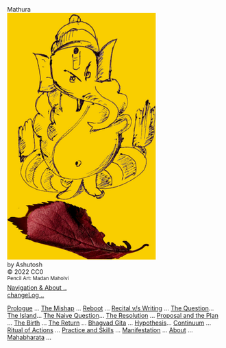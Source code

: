 <div class="cover-huge">Mathura</div>
<div class="centered">
    <img src="./ganesa.png" alt="ganesay namh" class="responsive">
</div>
<div class="cover-medium">by Ashutosh</div>
<div class="cover-small">&copy; 2022 CC0</div>
<div class="cover-small"><sup>Pencil Art: Madan Maholvi</sup></div>
<div class="cover-small">
  <div class="centered">
      <a href="https://gita.shutri.com/how.html">Navigation & About .. </a>
  </div>
</div>
<div class="cover-small">
  <div class="centered">
      <a href="./changeLog.md">changeLog .. </a>
  </div>
</div>


<div class="cover-medium">
  <div class="centered">

[Prologue](./prologue.md) ...
[The Mishap](./mathuraChap01.md) ...
[Reboot](./mathuraChap02.md) ...
[Recital v/s Writing](./mathuraChap03.md) ...
[The Question](./mathuraChap04.md)...
[The Island](./mathuraChap05.md)...
[The Naive Question](./mathuraChap06.md)...
[The Resolution](./mathuraChap07.md) ...
[Proposal and the Plan](./mathuraChap08.md) ...
[The Birth](./mathuraChap09.md) ...
[The Return](./mathuraChap10.md) ... 
[Bhagvad Gita](./bhagvadGita.md) ...
[Hypothesis](./hypothesis.md)...
[Continuum](./continuum.md) ...
[Ritual of Actions](./ritualOfActions.md) ...
[Practice and Skills](./practiceAndSkills.md) ...
[Manifestation](./manifestation.md) ...
[About](./0.0_about.md) ...
[Mahabharata](./mahabharataLanding.md) ...

  </div>
</div>
